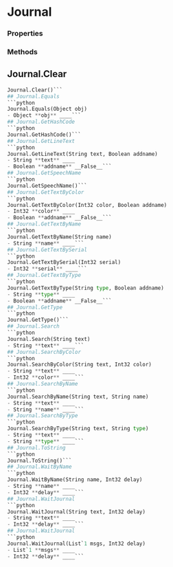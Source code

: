 # Journal    

### Properties  
 
### Methods  
## Journal.Clear
```python
Journal.Clear()```
## Journal.Equals
```python
Journal.Equals(Object obj)
- Object **obj** ____```
## Journal.GetHashCode
```python
Journal.GetHashCode()```
## Journal.GetLineText
```python
Journal.GetLineText(String text, Boolean addname)
- String **text** ____
- Boolean **addname** __False__```
## Journal.GetSpeechName
```python
Journal.GetSpeechName()```
## Journal.GetTextByColor
```python
Journal.GetTextByColor(Int32 color, Boolean addname)
- Int32 **color** ____
- Boolean **addname** __False__```
## Journal.GetTextByName
```python
Journal.GetTextByName(String name)
- String **name** ____```
## Journal.GetTextBySerial
```python
Journal.GetTextBySerial(Int32 serial)
- Int32 **serial** ____```
## Journal.GetTextByType
```python
Journal.GetTextByType(String type, Boolean addname)
- String **type** ____
- Boolean **addname** __False__```
## Journal.GetType
```python
Journal.GetType()```
## Journal.Search
```python
Journal.Search(String text)
- String **text** ____```
## Journal.SearchByColor
```python
Journal.SearchByColor(String text, Int32 color)
- String **text** ____
- Int32 **color** ____```
## Journal.SearchByName
```python
Journal.SearchByName(String text, String name)
- String **text** ____
- String **name** ____```
## Journal.SearchByType
```python
Journal.SearchByType(String text, String type)
- String **text** ____
- String **type** ____```
## Journal.ToString
```python
Journal.ToString()```
## Journal.WaitByName
```python
Journal.WaitByName(String name, Int32 delay)
- String **name** ____
- Int32 **delay** ____```
## Journal.WaitJournal
```python
Journal.WaitJournal(String text, Int32 delay)
- String **text** ____
- Int32 **delay** ____```
## Journal.WaitJournal
```python
Journal.WaitJournal(List`1 msgs, Int32 delay)
- List`1 **msgs** ____
- Int32 **delay** ____```